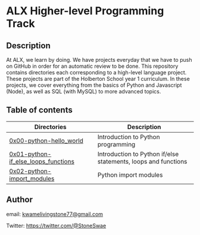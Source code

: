 # ALX Higher-level Programming Track

## Description
At ALX, we learn by doing. We have projects everyday that we have to push on GitHub in order for an automatic review to be done. This repository contains directories each corresponding to a high-level language project. These projects are part of the Holberton School year 1 curriculum. In these projects, we cover everything from the basics of Python and Javascript (Node), as well as SQL (with MySQL) to more advanced topics.

## Table of contents
Directories | Description
----------- | -----------
[0x00-python-hello_world](./0x00-python-hello_world) | Introduction to Python programming
[0x01-python-if_else_loops_functions](./0x01-python-if_else_loops_functions) | Introduction to Python if/else statements, loops and functions
[0x02-python-import_modules](./0x02-python-import_modules) | Python import modules

## Author

email: kwamelivingstone77@gmail.com

Twitter: https://twitter.com/@StoneSwae
